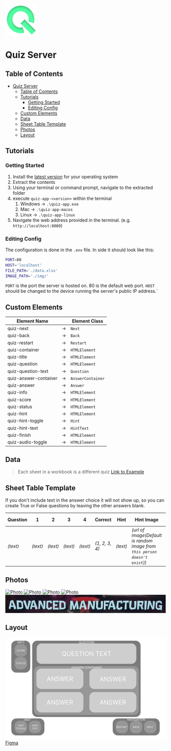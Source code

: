 ![Logo](./docs/images/icon.png)

# Quiz Server

## Table of Contents

- [Quiz Server](#quiz-server)
  - [Table of Contents](#table-of-contents)
  - [Tutorials](#tutorials)
    - [Getting Started](#getting-started)
    - [Editing Config](#editing-config)
  - [Custom Elements](#custom-elements)
  - [Data](#data)
  - [Sheet Table Template](#sheet-table-template)
  - [Photos](#photos)
  - [Layout](#layout)

## Tutorials

### Getting Started

1. Install the [latest version](https://github.com/HoleInOneStudios/Quiz-Server/releases/latest) for your operating system
2. Extract the contents
3. Using your terminal or command prompt, navigate to the extracted folder
4. execute `quiz-app-<version>` within the terminal
   1. Windows &rarr; `.\quiz-app.exe`
   2. Mac &rarr; `.\quiz-app-macos`
   3. Linux &rarr; `.\quiz-app-linux`
5. Navigate the web address provided in the terminal. (e.g. `http://localhost:8080`)

### Editing Config

The configuration is done in the `.env` file. In side it should look like this:

```bash
PORT=80
HOST='localhost'
FILE_PATH='./data.xlsx'
IMAGE_PATH='./img/'
```

`PORT` is the port the server is hosted on. 80 is the default web port.
`HOST` should be changed to the device running the server's public IP address.`

## Custom Elements

| Element Name          |         | Element Class     |
| --------------------- | ------- | ----------------- |
| quiz-next             | &#8594; | `Next`            |
| quiz-back             | &#8594; | `Back`            |
| quiz-restart          | &#8594; | `Restart`         |
| quiz-container        | &#8594; | `HTMLElement`     |
| quiz-title            | &#8594; | `HTMLElement`     |
| quiz-question         | &#8594; | `HTMLElement`     |
| quiz-question-text    | &#8594; | `Question`        |
| quiz-answer-container | &#8594; | `AnswerContainer` |
| quiz-answer           | &#8594; | `Answer`          |
| quiz-info             | &#8594; | `HTMLElement`     |
| quiz-score            | &#8594; | `HTMLElement`     |
| quiz-status           | &#8594; | `HTMLElement`     |
| quiz-hint             | &#8594; | `HTMLElement`     |
| quiz-hint-toggle      | &#8594; | `Hint`            |
| quiz-hint-text        | &#8594; | `HintText`        |
| quiz-finish           | &#8594; | `HTMLElement`     |
| quiz-audio-toggle     | &#8594; | `HTMLElement`     |

## Data

> Each sheet in a workbook is a different quiz
> [Link to Example](./src/data/data.xlsx)

## Sheet Table Template

If you don't include text in the answer choice it will not show up, so you can create True or False questions by leaving the other answers blank.

| Question | 1        | 2        | 3        | 4        | Correct        | Hint     | Hint Image                                                                 | Background Image                               |
| -------- | -------- | -------- | -------- | -------- | -------------- | -------- | -------------------------------------------------------------------------- | ---------------------------------------------- |
| *(text)* | *(text)* | *(text)* | *(text)* | *(text)* | *(1, 2, 3, 4)* | *(text)* | *(url of image(Default is random image from `this person doesn't exist`))* | *(url of image(Default is `placeholder.jpg`))* |

## Photos

![Photo](./docs/images/20220820_115745.jpg)
![Photo](./docs/images/20220820_115750.jpg)
![Photo](./docs/images/20220820_115756.jpg)
![Photo](./docs/images/20220820_120202.jpg)
![Photo](./docs/images/COPY20220820_115756.jpg)

## Layout

![Layout](./docs/images/Quiz-Container.svg)
[Figma](https://www.figma.com/file/juw197Ed7Ec5yTbPfFytLu/Quiz-Server?node-id=0%3A1)
